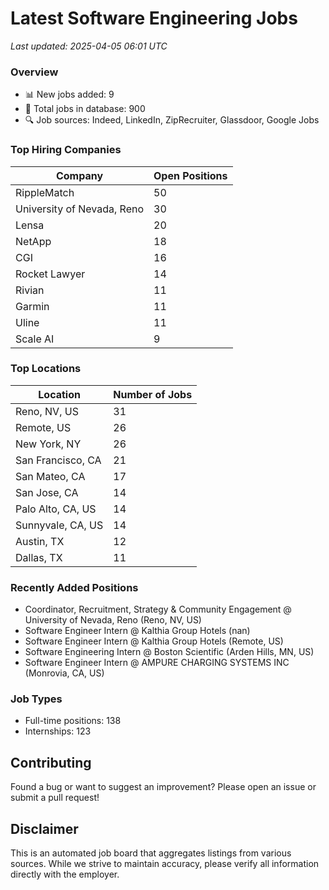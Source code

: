 # Latest Software Engineering Jobs
*Last updated: 2025-04-05 06:01 UTC*

### Overview
- 📊 New jobs added: 9
- 💼 Total jobs in database: 900
- 🔍 Job sources: Indeed, LinkedIn, ZipRecruiter, Glassdoor, Google Jobs

### Top Hiring Companies
| Company | Open Positions |
|---------|---------------|
| RippleMatch | 50 |
| University of Nevada, Reno | 30 |
| Lensa | 20 |
| NetApp | 18 |
| CGI | 16 |
| Rocket Lawyer | 14 |
| Rivian | 11 |
| Garmin | 11 |
| Uline | 11 |
| Scale AI | 9 |

### Top Locations
| Location | Number of Jobs |
|----------|---------------|
| Reno, NV, US | 31 |
| Remote, US | 26 |
| New York, NY | 26 |
| San Francisco, CA | 21 |
| San Mateo, CA | 17 |
| San Jose, CA | 14 |
| Palo Alto, CA, US | 14 |
| Sunnyvale, CA, US | 14 |
| Austin, TX | 12 |
| Dallas, TX | 11 |

### Recently Added Positions
- Coordinator, Recruitment, Strategy & Community Engagement @ University of Nevada, Reno (Reno, NV, US)
- Software Engineer Intern @ Kalthia Group Hotels (nan)
- Software Engineer Intern @ Kalthia Group Hotels (Remote, US)
- Software Engineering Intern @ Boston Scientific (Arden Hills, MN, US)
- Software Engineer Intern @ AMPURE CHARGING SYSTEMS INC (Monrovia, CA, US)

### Job Types
- Full-time positions: 138
- Internships: 123

## Contributing
Found a bug or want to suggest an improvement? Please open an issue or submit a pull request!

## Disclaimer
This is an automated job board that aggregates listings from various sources. While we strive to maintain accuracy, 
please verify all information directly with the employer.
